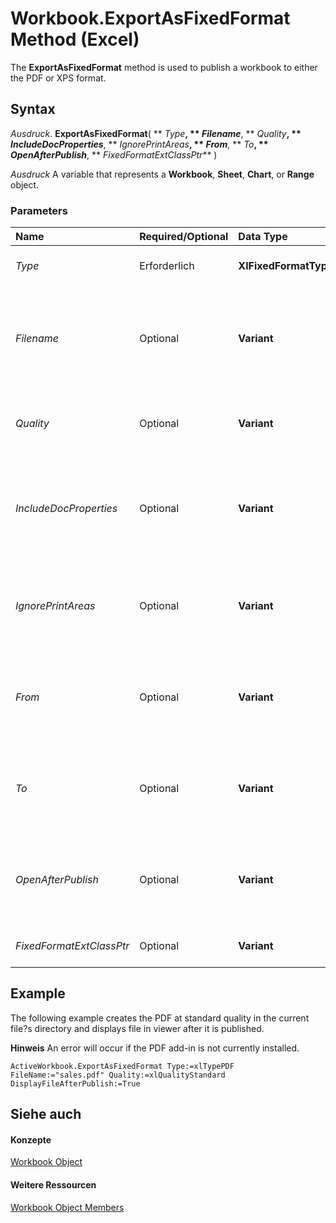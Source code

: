 
# Workbook.ExportAsFixedFormat Method (Excel)

The  **ExportAsFixedFormat** method is used to publish a workbook to either the PDF or XPS format.


## Syntax

 _Ausdruck_. **ExportAsFixedFormat**( ** _Type_**, ** _Filename_**, ** _Quality_**, ** _IncludeDocProperties_**, ** _IgnorePrintAreas_**, ** _From_**, ** _To_**, ** _OpenAfterPublish_**, ** _FixedFormatExtClassPtr_** )

 _Ausdruck_ A variable that represents a **Workbook**, **Sheet**, **Chart**, or **Range** object.


### Parameters



|**Name**|**Required/Optional**|**Data Type**|**Description**|
|:-----|:-----|:-----|:-----|
| _Type_|Erforderlich|**XlFixedFormatType**|Can be either  **xlTypePDF** or **xlTypeXPS**.|
| _Filename_|Optional|**Variant**|A string that indicates the name of the file to be saved. You can include a full path or Excel saves the file in the current folder.|
| _Quality_|Optional|**Variant**|Can be set to either  **xlQualityStandard** or **xlQualityMinimum**.|
| _IncludeDocProperties_|Optional|**Variant**|Set to  **True** to indicate that document properties should be included or set to **False** to indicate that they are omitted.|
| _IgnorePrintAreas_|Optional|**Variant**|If set to  **True**, ignores any print areas set when publishing. If set to **False**, will use the print areas set when publishing.|
| _From_|Optional|**Variant**|The number of the page at which to start publishing. If this argument is omitted, publishing starts at the beginning.|
| _To_|Optional|**Variant**|The number of the last page to publish. If this argument is omitted, publishing ends with the last page|
| _OpenAfterPublish_|Optional|**Variant**|If set to  **True** displays file in viewer after it is published. If set to **False** the file is published but not displayed.|
| _FixedFormatExtClassPtr_|Optional|**Variant**|Pointer to the  **FixedFormatExt** class.|

## Example

The following example creates the PDF at standard quality in the current file?s directory and displays file in viewer after it is published.


 **Hinweis**  An error will occur if the PDF add-in is not currently installed.


```
ActiveWorkbook.ExportAsFixedFormat Type:=xlTypePDF FileName:="sales.pdf" Quality:=xlQualityStandard DisplayFileAfterPublish:=True 
```


## Siehe auch


#### Konzepte


[Workbook Object](8c00aa60-c974-eed3-0812-3c9625eb0d4c.md)
#### Weitere Ressourcen


[Workbook Object Members](http://msdn.microsoft.com/library/dce102a3-25de-3ff4-2ce5-bc56e08baca7%28Office.15%29.aspx)